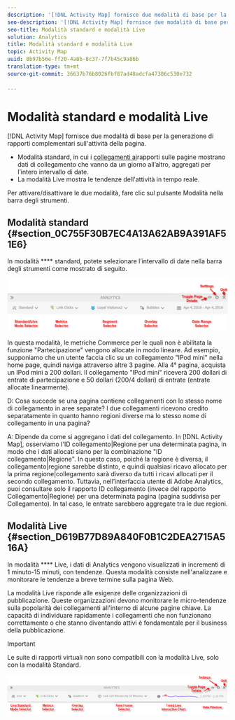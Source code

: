 ```yaml
---
description: '[!DNL Activity Map] fornisce due modalità di base per la generazione di rapporti complementari sull''attività della pagina.'
seo-description: '[!DNL Activity Map] fornisce due modalità di base per la generazione di rapporti complementari sull''attività della pagina.'
seo-title: Modalità standard e modalità Live
solution: Analytics
title: Modalità standard e modalità Live
topic: Activity Map
uuid: 8b97b56e-ff20-4a8b-8c37-7f7b45c9a86b
translation-type: tm+mt
source-git-commit: 36637b76b8026fbf87ad48adcfa47386c530e732

---
```



# Modalità standard e modalità Live

[!DNL Activity Map] fornisce due modalità di base per la generazione di rapporti complementari sull'attività della pagina.

* Modalità standard, in cui i [collegamenti ai](/help/analyze/activity-map/activitymap-links-report.md)rapporti sulle pagine mostrano dati di collegamento che vanno da un giorno all’altro, aggregati per l’intero intervallo di date.
* La modalità Live mostra le tendenze dell'attività in tempo reale.

Per attivare/disattivare le due modalità, fare clic sul pulsante Modalità nella barra degli strumenti.

## Modalità standard {#section_0C755F30B7EC4A13A62AB9A391AF51E6}

In modalità **** standard, potete selezionare l’intervallo di date nella barra degli strumenti come mostrato di seguito.

![](assets/standard_mode.png)

In questa modalità, le metriche Commerce per le quali non è abilitata la funzione "Partecipazione" vengono allocate in modo lineare. Ad esempio, supponiamo che un utente faccia clic su un collegamento "IPod mini" nella home page, quindi naviga attraverso altre 3 pagine. Alla 4° pagina, acquista un IPod mini a 200 dollari. Il collegamento "IPod mini" riceverà 200 dollari di entrate di partecipazione e 50 dollari (200/4 dollari) di entrate (entrate allocate linearmente).

D: Cosa succede se una pagina contiene collegamenti con lo stesso nome di collegamento in aree separate? I due collegamenti ricevono credito separatamente in quanto hanno regioni diverse ma lo stesso nome di collegamento in una pagina?

A: Dipende da come si aggregano i dati del collegamento. In [!DNL Activity Map], osserviamo l'ID collegamento|Regione per una determinata pagina, in modo che i dati allocati siano per la combinazione "ID collegamento|Regione". In questo caso, poiché la regione è diversa, il collegamento|regione sarebbe distinto, e quindi qualsiasi ricavo allocato per la prima regione|collegamento sarà diverso da tutti i ricavi allocati per il secondo collegamento. Tuttavia, nell’interfaccia utente di Adobe Analytics, puoi consultare solo il rapporto ID collegamento (invece del rapporto Collegamento|Regione) per una determinata pagina (pagina suddivisa per Collegamento). In tal caso, le entrate sarebbero aggregate tra le due regioni.

## Modalità Live {#section_D619B77D89A840F0B1C2DEA2715A516A}

In modalità **** Live, i dati di Analytics vengono visualizzati in incrementi di 1 minuto-15 minuti, con tendenze. Questa modalità consiste nell'analizzare e monitorare le tendenze a breve termine sulla pagina Web.

La modalità Live risponde alle esigenze delle organizzazioni di pubblicazione. Queste organizzazioni devono monitorare le micro-tendenze sulla popolarità dei collegamenti all'interno di alcune pagine chiave. La capacità di individuare rapidamente i collegamenti che non funzionano correttamente o che stanno diventando attivi è fondamentale per il business della pubblicazione.

>[!IMPORTANT]
>
>Le suite di rapporti virtuali non sono compatibili con la modalità Live, solo con la modalità Standard.

![](assets/live_mode.png)

